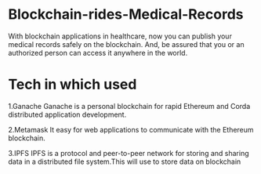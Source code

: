 # Blockchain-rides-Medical-Records

With blockchain applications in healthcare, now you can publish your medical records safely on the blockchain. And, be assured that you or an authorized person can access it anywhere in the world.

# Tech in which used 

1.Ganache
  Ganache is a personal blockchain for rapid Ethereum and Corda distributed application development.
  
2.Metamask
  It easy for web applications to communicate with the Ethereum blockchain.
  
3.IPFS
  IPFS is a protocol and peer-to-peer network for storing and sharing data in a distributed file system.This will use to store data on blockchain
